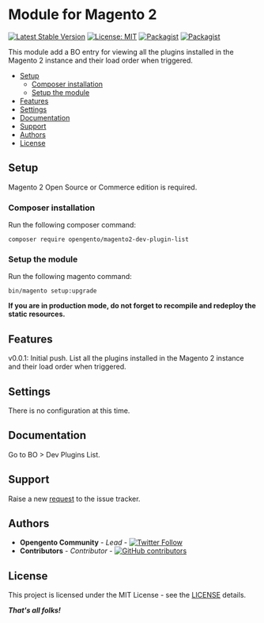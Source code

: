 # Module for Magento 2

[![Latest Stable Version](https://img.shields.io/packagist/v/opengento/magento2-dev-plugin-list.svg?style=flat-square)](https://packagist.org/packages/opengento/magento2-dev-plugin-list)
[![License: MIT](https://img.shields.io/github/license/opengento/magento2-dev-plugin-list.svg?style=flat-square)](./LICENSE) 
[![Packagist](https://img.shields.io/packagist/dt/opengento/magento2-dev-plugin-list.svg?style=flat-square)](https://packagist.org/packages/opengento/magento2-dev-plugin-list/stats)
[![Packagist](https://img.shields.io/packagist/dm/opengento/magento2-dev-plugin-list.svg?style=flat-square)](https://packagist.org/packages/opengento/magento2-dev-plugin-list/stats)

This module add a BO entry for viewing all the plugins installed in the Magento 2 instance and their load order when triggered.

 - [Setup](#setup)
   - [Composer installation](#composer-installation)
   - [Setup the module](#setup-the-module)
 - [Features](#features)
 - [Settings](#settings)
 - [Documentation](#documentation)
 - [Support](#support)
 - [Authors](#authors)
 - [License](#license)

## Setup

Magento 2 Open Source or Commerce edition is required.

###  Composer installation

Run the following composer command:

```
composer require opengento/magento2-dev-plugin-list
```

### Setup the module

Run the following magento command:

```
bin/magento setup:upgrade
```

**If you are in production mode, do not forget to recompile and redeploy the static resources.**

## Features

v0.0.1: Initial push. List all the plugins installed in the Magento 2 instance and their load order when triggered.

## Settings

There is no configuration at this time.

## Documentation

Go to BO > Dev Plugins List.

## Support

Raise a new [request](https://github.com/opengento/magento2-dev-plugin-list/issues) to the issue tracker.

## Authors

- **Opengento Community** - *Lead* - [![Twitter Follow](https://img.shields.io/twitter/follow/opengento.svg?style=social)](https://twitter.com/opengento)
- **Contributors** - *Contributor* - [![GitHub contributors](https://img.shields.io/github/contributors/opengento/magento2-dev-plugin-list.svg?style=flat-square)](https://github.com/opengento/magento2-dev-plugin-list/graphs/contributors)

## License

This project is licensed under the MIT License - see the [LICENSE](./LICENSE) details.

***That's all folks!***
